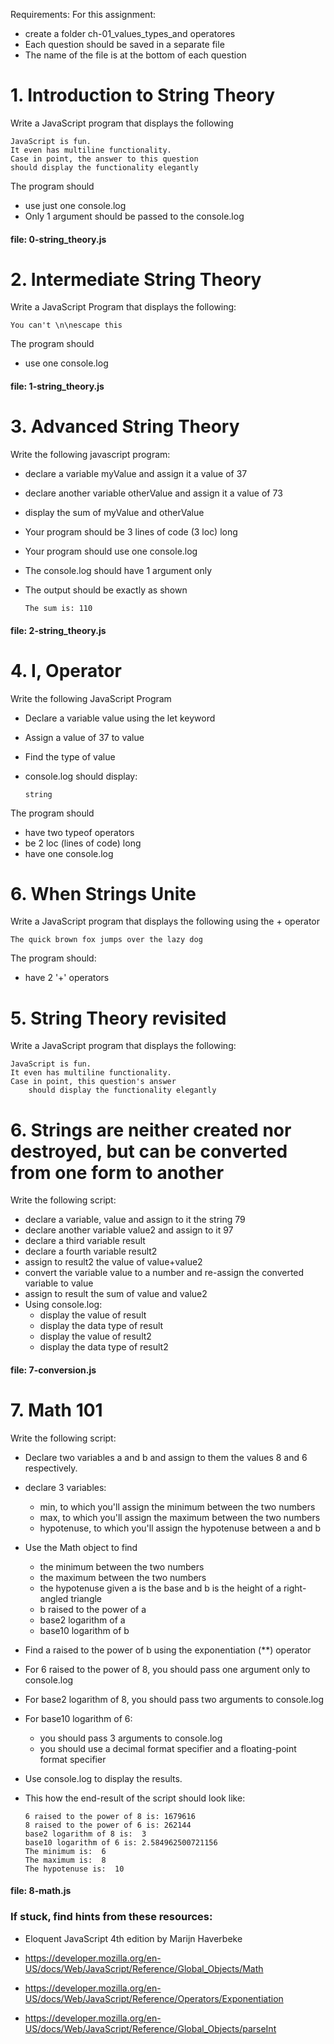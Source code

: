 Requirements:
For this assignment:
* create a folder ch-01_values_types_and operatores
* Each question should be saved in a separate file
* The name of the file is at the bottom of each question

# 1. Introduction to String Theory

Write a JavaScript program that displays the following 

    
    JavaScript is fun.
    It even has multiline functionality.
    Case in point, the answer to this question
    should display the functionality elegantly
    

The program should
 * use just one console.log
 * Only 1 argument should be passed to  the console.log


#### file: 0-string_theory.js

# 2. Intermediate String Theory

Write a JavaScript Program that displays the following:

    
    You can't \n\nescape this
    
The program should
* use one console.log

#### file: 1-string_theory.js

# 3. Advanced String Theory

Write the following javascript program:
 * declare a variable myValue and assign it a value of 37
 * declare another variable otherValue and assign it a value of 73
 * display the sum of myValue and otherValue
 * Your program should be 3 lines of code (3 loc) long
 * Your program should use one console.log
 * The console.log should have 1 argument only
 * The output should be exactly as shown

    ```
    The sum is: 110
    ```

#### file: 2-string_theory.js

# 4. I, Operator

Write the following JavaScript Program

* Declare a variable value using the let keyword
* Assign a value of 37 to value
* Find the type of value
* console.log should display:

    ```
    string
    ```

The program should
 * have two typeof operators
 * be 2 loc (lines of code) long
 * have one console.log

# 6. When Strings Unite

Write a JavaScript program that displays the
following using the + operator

    The quick brown fox jumps over the lazy dog

The program should:
* have 2 '+' operators


# 5. String Theory revisited

Write a JavaScript program that displays the following:

    JavaScript is fun.
    It even has multiline functionality.
    Case in point, this question's answer
        should display the functionality elegantly

# 6. Strings are neither created nor destroyed, but can be converted from one form to another

Write the following script:
* declare a variable, value and assign to it
the string 79
* declare another variable value2 and assign to it
97
* declare a third variable result
* declare a fourth variable result2
* assign to result2 the value of value+value2
* convert the variable value to a number and re-assign the converted variable to value
* assign to result the sum of value and value2
* Using console.log:
   -    display the value of result
   -    display the data type of result
   -    display the value of result2
   -    display the data type of result2

#### file: 7-conversion.js

# 7. Math 101
Write the following script:

* Declare two variables a and b and assign to them the values 8 and 6 respectively.
* declare 3 variables:
    -   min, to which you'll assign the minimum between the two numbers
    -   max, to which you'll assign the maximum between the two numbers
    -   hypotenuse, to which you'll assign the hypotenuse between a and b

* Use the Math object to find
    - the minimum between the two numbers
    - the maximum between the two numbers
    - the hypotenuse given a is the base and b is the height of a right-angled triangle
    - b raised to the power of a
    - base2 logarithm of a
    - base10 logarithm of b

* Find a raised to the power of b using the          exponentiation (**) operator

* For 6 raised to the power of 8, you should pass one
argument only to console.log

* For base2 logarithm of 8, you should pass two arguments to console.log
* For base10 logarithm of 6:
    - you should pass 3 arguments to console.log
    - you should use a decimal format specifier and
    a floating-point format specifier

* Use console.log to display the results.
* This how the end-result of the script should look like:

    ```
    6 raised to the power of 8 is: 1679616
    8 raised to the power of 6 is: 262144
    base2 logarithm of 8 is:  3
    base10 logarithm of 6 is: 2.584962500721156
    The minimum is:  6
    The maximum is:  8
    The hypotenuse is:  10

    ```
#### file: 8-math.js

### If stuck, find hints from these resources:

* Eloquent JavaScript 4th edition by Marijn Haverbeke

* https://developer.mozilla.org/en-US/docs/Web/JavaScript/Reference/Global_Objects/Math

* https://developer.mozilla.org/en-US/docs/Web/JavaScript/Reference/Operators/Exponentiation

* https://developer.mozilla.org/en-US/docs/Web/JavaScript/Reference/Global_Objects/parseInt











